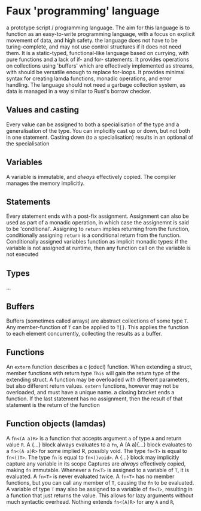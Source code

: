 # Faux 'programming'  language
a prototype script / programming language.
The aim for this language is to function as an easy-to-write programming language, with a focus on explicit movement of data, and high safety.
the language does not have to be turing-complete, and may not use control structures if it does not need them.
It is a static-typed, functional-like language based on currying, with pure functions and a lack of if- and for- statements.
It provides operations on collections using 'buffers' which are effectively implemented as streams, with should be versatile enough to replace for-loops.
It provides minimal syntax for creating lamda functions, monadic operations, and error handling.
The language should not need a garbage collection system, as data is managed in a way similar to Rust's borrow checker.

## Values and casting
Every value can be assigned to both a specialisation of the type and a generalisation of the type.
You can implicitly cast up or down, but not both in one statement.
Casting down (to a specialisation) results in an optional of the specialisation

## Variables
A variable is immutable, and _always_ effectively copied.
The compiler manages the memory implicitly.

## Statements
Every statement ends with a post-fix assignment.
Assignment can also be used as part of a monadic operation, in which case the assignemnt is said to be 'conditional'.
Assigning to `return` implies returning from the function, conditionally assigning `return` is a conditional return from the function.
Conditionally assigned variables function as implicit monadic types: if the variable is not assigned at runtime, then any function call on the variable is not executed

## Types
...

## Buffers
Buffers (sometimes called arrays) are abstract collections of some type `T`.
Any member-function of `T` can be applied to `T[]`. This applies the function to each element concurrently, collecting the results as a buffer.

## Functions
An `extern` function describes a c (cdecl) function.
When extending a struct, member functions with return type `This` will gain the return type of the extending struct.
A function may be overloaded with different parameters, but also different return values.
`extern` functions, however may not be overloaded, and must have a unique name.
a closing bracket ends a function. If the last statement has no assignment, then the result of that statement is the return of the function

## Function objects (lamdas)
A `fn<(A a)R>` is a function that accepts argument `a` of type `A` and return value `R`. 
A {...} block always evaluates to a `fn`, 
A (A a){...} block evaluates to a `fn<(A a)R>` for some implied R, possibly void.
The type `fn<T>` is equal to `fn<()T>`.
The type `fn` is equal to `fn<()void>`.
A {...} block may implicitly capture any variable in its scope
Captures are _always_ effectively copied, making `fn` immutable.
Whenever a `fn<T>` is assigned to a variable of `T`, it is evaluated. A `fn<T>` is never evaluated twice.
A `fn<T>` has no member functions, but you can call any member of `T`, causing the `fn` to be evaluated.
A variable of type `T` may also be assigned to a variable of `fn<T>`, resulting in a function that just returns the value. This allows for lazy arguments without much syntactic overhead.
Nothing extends `fn<(A)R>` for any `A` and `R`,

